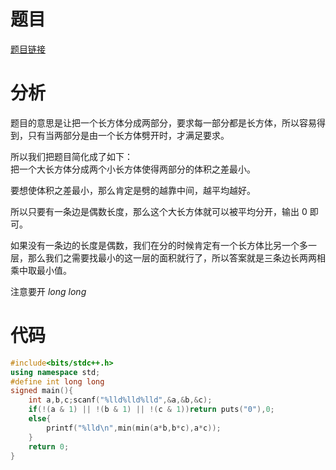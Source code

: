 # 题目
[题目链接](https://www.luogu.com.cn/problem/AT2041)

# 分析
题目的意思是让把一个长方体分成两部分，要求每一部分都是长方体，所以容易得到，只有当两部分是由一个长方体劈开时，才满足要求。

所以我们把题目简化成了如下：\
把一个大长方体分成两个小长方体使得两部分的体积之差最小。

要想使体积之差最小，那么肯定是劈的越靠中间，越平均越好。

所以只要有一条边是偶数长度，那么这个大长方体就可以被平均分开，输出 $0$ 即可。

如果没有一条边的长度是偶数，我们在分的时候肯定有一个长方体比另一个多一层，那么我们之需要找最小的这一层的面积就行了，所以答案就是三条边长两两相乘中取最小值。

注意要开 $long\ long$
# 代码
```cpp
#include<bits/stdc++.h>
using namespace std;
#define int long long
signed main(){
	int a,b,c;scanf("%lld%lld%lld",&a,&b,&c);
	if(!(a & 1) || !(b & 1) || !(c & 1))return puts("0"),0;
	else{
		printf("%lld\n",min(min(a*b,b*c),a*c));
	}
	return 0;
}

```